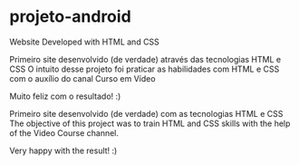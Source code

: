 # projeto-android
Website Developed with HTML and CSS

Primeiro site desenvolvido (de verdade) através das tecnologias HTML e CSS
O intuito desse projeto foi praticar as habilidades com HTML e CSS com o auxílio do canal Curso em Vídeo

Muito feliz com o resultado! :)

Primeiro site desenvolvido (de verdade) com as tecnologias HTML e CSS
The objective of this project was to train HTML and CSS skills with the help of the Video Course channel.

Very happy with the result! :)
